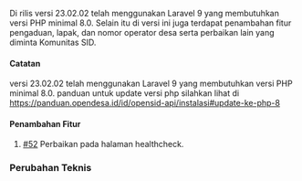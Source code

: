 Di rilis versi 23.02.02 telah menggunakan Laravel 9 yang membutuhkan versi PHP minimal 8.0. Selain itu di versi ini juga terdapat penambahan fitur pengaduan, lapak, dan nomor operator desa serta perbaikan lain yang diminta Komunitas SID.

#### Catatan

versi 23.02.02 telah menggunakan Laravel 9 yang membutuhkan versi PHP minimal 8.0. panduan untuk update versi php silahkan lihat di https://panduan.opendesa.id/id/opensid-api/instalasi#update-ke-php-8

#### Penambahan Fitur

1. [#52](https://github.com/OpenSID/opensid-laravel/issues/52) Perbaikan pada halaman healthcheck.

### Perubahan Teknis
